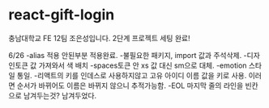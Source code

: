 # react-gift-login
충남대학교 FE 12팀 조은성입니다.
2단계 프로젝트 세팅 완료!

6/26
-alias 적용 안된부분 적용완료.
-불필요한 패키지, import 값과 주석삭제.
-디자인토큰 값 가져와서 색 배치
-spaces토큰 안 xs 값 대신 sm으로 대체.
-emotion 스타일 통일.
-리액트의 키를 인데스로 사용하지않고 고유 아이디 이름 값을 키로 사용. 이러면 순서가 바뀌어도 이름은 바뀌지 않으니 추적가능함.
-EOL 마지막 줄의 라인을 빈칸으로 남겨두는것? 남겨두었다.
